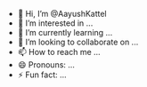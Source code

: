 - 👋 Hi, I’m @AayushKattel
- 👀 I’m interested in ...
- 🌱 I’m currently learning ...
- 💞️ I’m looking to collaborate on ...
- 📫 How to reach me ...
- 😄 Pronouns: ...
- ⚡ Fun fact: ...

<!---
AayushKattel/AayushKattel is a ✨ special ✨ repository because its `README.md` (this file) appears on your GitHub profile.
You can click the Preview link to take a look at your changes.
--->
